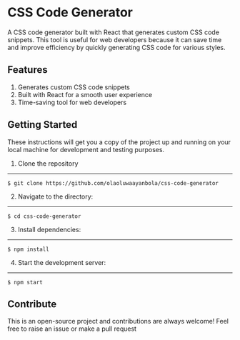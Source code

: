 # CSS Code Generator #
<p>
  A CSS code generator built with React that generates custom CSS code snippets. This tool is useful for web developers because it can save time and improve efficiency by quickly generating CSS code for various styles.
</p>

## Features ##
<ol>
  <li>Generates custom CSS code snippets</li>
  <li>Built with React for a smooth user experience</li>
  <li>Time-saving tool for web developers</li>
</ol>

## Getting Started ##
<p>
  These instructions will get you a copy of the project up and running on your local machine for development and testing purposes.
</p>

1. Clone the repository
---------------------
```
$ git clone https://github.com/olaoluwaayanbola/css-code-generator
```
2. Navigate to the directory:
---------------------
```
$ cd css-code-generator
```
3. Install dependencies:
---------------------
```
$ npm install
 ```
4. Start the development server:
---------------------
```
$ npm start
 ```
 
## Contribute ##
This is an open-source project and contributions are always welcome! Feel free to raise an issue or make a pull request
